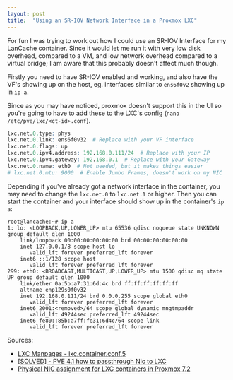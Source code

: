 ```yaml
---
layout: post
title:  "Using an SR-IOV Network Interface in a Proxmox LXC"
---
```


For fun I was trying to work out how I could use an SR-IOV Interface for my LanCache container. Since it would let me run it with very low disk overhead, compared to a VM, and low network overhead compared to a virtual bridge; I am aware that this probably doesn't affect much though.<!--more-->

Firstly you need to have SR-IOV enabled and working, and also have the VF's showing up on the host, eg. interfaces similar to `ens6f0v2` showing up in `ip a`.

Since as you may have noticed, proxmox doesn't support this in the UI so you're going to have to add these to the LXC's config (`nano /etc/pve/lxc/<ct-id>.conf`).

```r
lxc.net.0.type: phys
lxc.net.0.link: ens6f0v32  # Replace with your VF interface
lxc.net.0.flags: up
lxc.net.0.ipv4.address: 192.168.0.111/24  # Replace with your IP
lxc.net.0.ipv4.gateway: 192.168.0.1  # Replace with your Gateway
lxc.net.0.name: eth0  # Not needed, but it makes things easier
# lxc.net.0.mtu: 9000  # Enable Jumbo Frames, doesn't work on my NIC
```

Depending if you've already got a network interface in the container, you may need to change the `lxc.net.0` to `lxc.net.1` or higher. Then you can start the container and your interface should show up in the container's `ip a`:

```text
root@lancache:~# ip a
1: lo: <LOOPBACK,UP,LOWER_UP> mtu 65536 qdisc noqueue state UNKNOWN group default qlen 1000
    link/loopback 00:00:00:00:00:00 brd 00:00:00:00:00:00
    inet 127.0.0.1/8 scope host lo
       valid_lft forever preferred_lft forever
    inet6 ::1/128 scope host 
       valid_lft forever preferred_lft forever
299: eth0: <BROADCAST,MULTICAST,UP,LOWER_UP> mtu 1500 qdisc mq state UP group default qlen 1000
    link/ether 0a:5b:a7:31:6d:4c brd ff:ff:ff:ff:ff:ff
    altname enp129s0f0v32
    inet 192.168.0.111/24 brd 0.0.0.255 scope global eth0
       valid_lft forever preferred_lft forever
    inet6 2001:<removed>/64 scope global dynamic mngtmpaddr 
       valid_lft 49244sec preferred_lft 49244sec
    inet6 fe80::85b:a7ff:fe31:6d4c/64 scope link 
       valid_lft forever preferred_lft forever
```

Sources:
- [LXC Manpages - lxc.container.conf.5](https://linuxcontainers.org/lxc/manpages/man5/lxc.container.conf.5.html#lbAO)
- [[SOLVED] - PVE 4.1 how to passthrough Nic to LXC](https://forum.proxmox.com/threads/pve-4-1-how-to-passthrough-nic-to-lxc.25686/)
- [Physical NIC assignment for LXC containers in Proxmox 7.2](https://forum.proxmox.com/threads/physical-nic-assignment-for-lxc-containers-in-proxmox-7-2.109981/)